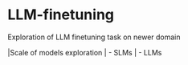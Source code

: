 # LLM-finetuning

Exploration of LLM finetuning task on newer domain

|Scale of models exploration
| - SLMs
| - LLMs
